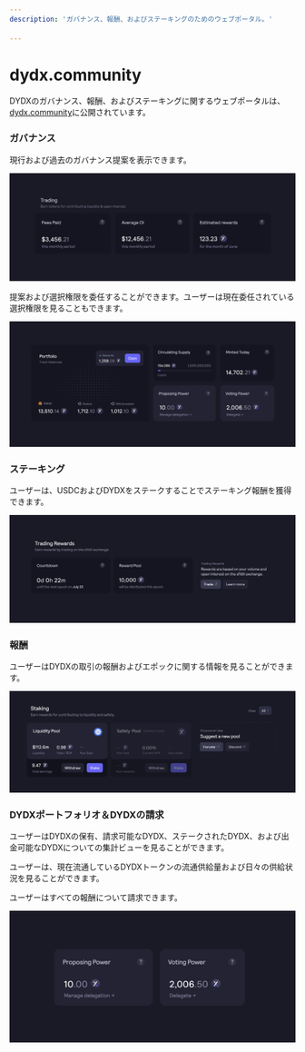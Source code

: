 ```yaml
---
description: 'ガバナンス、報酬、およびステーキングのためのウェブポータル。'

---
```


# dydx.community

DYDXのガバナンス、報酬、およびステーキングに関するウェブポータルは、[dydx.community](https://dydx.community)に公開されています。

### ガバナンス

現行および過去のガバナンス提案を表示できます。

![](.gitbook/assets/image%20%2818%29.png)

提案および選択権限を委任することができます。ユーザーは現在委任されている選択権限を見ることもできます。

![](.gitbook/assets/image%20%2816%29.png)

### ステーキング

ユーザーは、USDCおよびDYDXをステークすることでステーキング報酬を獲得できます。

![](.gitbook/assets/image%20%2817%29.png)

### 報酬

ユーザーはDYDXの取引の報酬およびエポックに関する情報を見ることができます。

![](.gitbook/assets/image%20%2815%29.png)

### DYDXポートフォリオ＆DYDXの請求

ユーザーはDYDXの保有、請求可能なDYDX、ステークされたDYDX、および出金可能なDYDXについての集計ビューを見ることができます。

ユーザーは、現在流通しているDYDXトークンの流通供給量および日々の供給状況を見ることができます。

ユーザーはすべての報酬について請求できます。

![](.gitbook/assets/image%20%2814%29.png)

